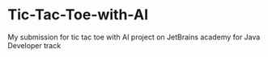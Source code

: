 # Tic-Tac-Toe-with-AI
My submission for tic tac toe with AI project on JetBrains academy for Java Developer track
